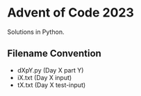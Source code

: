 # Advent of Code 2023

Solutions in Python.

## Filename Convention

- dXpY.py (Day X part Y)
- iX.txt (Day X input)
- tX.txt (Day X test-input)